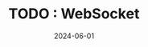 ---
title: "TODO : WebSocket"
excerpt: ""

categories:
  - Network

toc: false
toc_sticky: false

date: 2024-06-01
last_modified_at: 2024-06-01
---